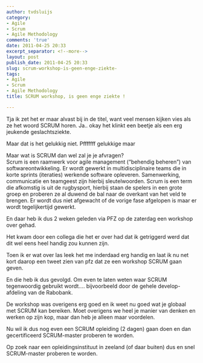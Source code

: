 ```yaml
---
author: tvdsluijs
category:
- Agile
- Scrum
- Agile Methodology
comments: 'true'
date: 2011-04-25 20:33
excerpt_separator: <!--more-->
layout: post
publish_date: 2011-04-25 20:33
slug: scrum-workshop-is-geen-enge-ziekte-
tags:
- Agile
- Scrum
- Agile Methodology
title: SCRUM workshop, is geen enge ziekte !

---
```

Tja ik zet het er maar alvast bij in de titel, want veel mensen kijken vies
als ze het woord SCRUM horen. Ja.. okay het klinkt een beetje als een erg
jeukende geslachtsziekte.

Maar dat is het gelukkig niet. Pfffffff gelukkige maar

Maar wat is SCRUM dan wel zal je je afvragen?  
Scrum is een raamwerk voor agile management (“behendig beheren”) van
softwareontwikkeling. Er wordt gewerkt in multidisciplinaire teams die in
korte sprints (iteraties) werkende software opleveren. Samenwerking,
communicatie en teamgeest zijn hierbij sleutelwoorden. Scrum is een term die
afkomstig is uit de rugbysport, hierbij staan de spelers in een grote groep en
proberen ze al duwend de bal naar de overkant van het veld te brengen. Er
wordt dus niet afgewacht of de vorige fase afgelopen is maar er wordt
tegelijkertijd gewerkt.

En daar heb ik dus 2 weken geleden via PFZ op de zaterdag een workshop over
gehad.

Het kwam door een collega die het er over had dat ik getriggerd werd dat dit
wel eens heel handig zou kunnen zijn.

Toen ik er wat over las leek het me inderdaad erg handig en laat ik nu net
kort daarop een tweet zien van pfz dat ze een workshop SCRUM gaan geven.

En die heb ik dus gevolgd. Om even te laten weten waar SCRUM tegenwoordig
gebruikt wordt…. bijvoorbeeld door de gehele develop-afdeling van de Rabobank.

De workshop was overigens erg goed en ik weet nu goed wat je globaal met SCRUM
kan bereiken. Moet overigens we heel je manier van denken en werken op zijn
kop, maar dan heb je alleen maar voordelen.

Nu wil ik dus nog even een SCRUM opleiding (2 dagen) gaan doen en dan
gecertificeerd SCRUM-master proberen te worden.

Op zoek naar een opleidingsinstituut in zeeland (of daar buiten) dus en snel
SCRUM-master proberen te worden.

